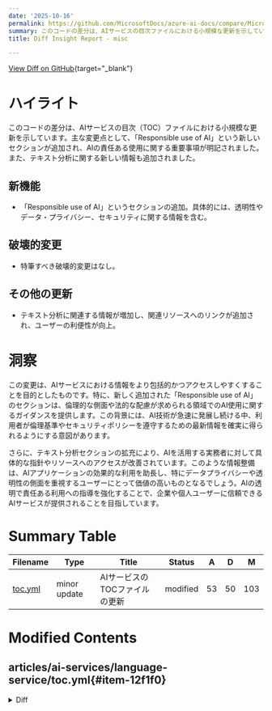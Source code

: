 ```yaml
---
date: '2025-10-16'
permalink: https://github.com/MicrosoftDocs/azure-ai-docs/compare/MicrosoftDocs:c693aca...MicrosoftDocs:0191f09
summary: このコードの差分は、AIサービスの目次ファイルにおける小規模な更新を示しています。新たに「Responsible use of AI」というセクションが追加され、AIの責任ある使用に関する重要事項が明記されました。また、テキスト分析に関する情報も増加し、ユーザーの利便性が向上しました。この変更は、AIを倫理的に使用し、データプライバシーや透明性を重視するためのガイダンスを提供することを目的としています。
title: Diff Insight Report - misc

---
```


[View Diff on GitHub](https://github.com/MicrosoftDocs/azure-ai-docs/compare/MicrosoftDocs:c693aca...MicrosoftDocs:0191f09){target="_blank"}

# ハイライト
このコードの差分は、AIサービスの目次（TOC）ファイルにおける小規模な更新を示しています。主な変更点として、「Responsible use of AI」という新しいセクションが追加され、AIの責任ある使用に関する重要事項が明記されました。また、テキスト分析に関する新しい情報も追加されました。

## 新機能
- 「Responsible use of AI」というセクションの追加。具体的には、透明性やデータ・プライバシー、セキュリティに関する情報を含む。

## 破壊的変更
- 特筆すべき破壊的変更はなし。

## その他の更新
- テキスト分析に関連する情報が増加し、関連リソースへのリンクが追加され、ユーザーの利便性が向上。

# 洞察
この変更は、AIサービスにおける情報をより包括的かつアクセスしやすくすることを目的としたものです。特に、新しく追加された「Responsible use of AI」のセクションは、倫理的な側面や法的な配慮が求められる領域でのAI使用に関するガイダンスを提供します。この背景には、AI技術が急速に発展し続ける中、利用者が倫理基準やセキュリティポリシーを遵守するための最新情報を確実に得られるようにする意図があります。

さらに、テキスト分析セクションの拡充により、AIを活用する実務者に対して具体的な指針やリソースへのアクセスが改善されています。このような情報整備は、AIアプリケーションの効果的な利用を助長し、特にデータプライバシーや透明性の側面を重視するユーザーにとって価値の高いものとなるでしょう。AIの透明で責任ある利用への指導を強化することで、企業や個人ユーザーに信頼できるAIサービスが提供されることを目指しています。

# Summary Table
|  Filename  | Type |    Title    | Status | A  | D  | M  |
|------------|------|-------------|--------|----|----|----|
| [toc.yml](#item-12f1f0) | minor update | AIサービスのTOCファイルの更新 | modified | 53 | 50 | 103 | 


# Modified Contents
## articles/ai-services/language-service/toc.yml{#item-12f1f0}

<details>
<summary>Diff</summary>
````diff
@@ -715,19 +715,65 @@ items:
           href: ../containers/disconnected-containers.md
         - name: Azure AI containers overview
           href: ../cognitive-services-container-support.md
+      - name: Responsible use of AI
+        items:
+        - name: Transparency note for summarization
+          href: ../../ai-foundry/responsible-ai/language-service/transparency-note-extractive-summarization.md
+          displayName: Transparency note for summarization, summarization transparency, Responsible AI, Responsible use of AI
+        - name: Integration and responsible use
+          href: ../../ai-foundry/responsible-ai/language-service/guidance-integration-responsible-use-summarization.md
+          displayName: Responsible deployment, Responsible use, Responsible integration, AI deployment, AI use
+        - name: Characteristics and limitations
+          href: ../../ai-foundry/responsible-ai/language-service/characteristics-and-limitations-summarization.md
+        - name: Data, privacy, and security
+          href: ../../ai-foundry/responsible-ai/language-service/data-privacy.md
+          displayName: Data privacy, logging, data retention
+
+  - name: Text Analytics for health
+    items:
+    - name: Overview
+      href: text-analytics-for-health/overview.md
+      displayName: text analytics for health, healthcare nlp, medical text analysis, clinical text, health entities
+    - name: Quickstart
+      href: text-analytics-for-health/quickstart.md
+    - name: Language support
+      href: text-analytics-for-health/language-support.md
     - name: Responsible use of AI
       items:
-      - name: Transparency note for summarization
-        href: ../../ai-foundry/responsible-ai/language-service/transparency-note-extractive-summarization.md
-        displayName: Transparency note for summarization, summarization transparency, Responsible AI, Responsible use of AI
+      - name: Transparency note for Text Analytics for health
+        href: ../../ai-foundry/responsible-ai/language-service/transparency-note-health.md
+        displayName: Transparency note for Text Analytics health, Text Analytics for health transparency, Responsible AI, Responsible use of AI
       - name: Integration and responsible use
-        href: ../../ai-foundry/responsible-ai/language-service/guidance-integration-responsible-use-summarization.md
+        href: ../../ai-foundry/responsible-ai/language-service/guidance-integration-responsible-use.md
         displayName: Responsible deployment, Responsible use, Responsible integration, AI deployment, AI use
-      - name: Characteristics and limitations
-        href: ../../ai-foundry/responsible-ai/language-service/characteristics-and-limitations-summarization.md
       - name: Data, privacy, and security
         href: ../../ai-foundry/responsible-ai/language-service/data-privacy.md
         displayName: Data privacy, logging, data retention
+    - name: How-to guides
+      items:
+      - name: How to call the API
+        href: text-analytics-for-health/how-to/call-api.md
+      - name: Use containers
+        items:
+        - name: Use Docker containers
+          href: text-analytics-for-health/how-to/use-containers.md
+        - name: Configure Docker containers
+          href: text-analytics-for-health/how-to/configure-containers.md
+        - name: Use container instances
+          href: ../containers/azure-container-instance-recipe.md?context=/azure/ai-services/language-service/context/context
+        - name: Azure AI containers overview
+          href: ../cognitive-services-container-support.md
+    - name: Concepts
+      items:
+      - name: Recognized entity categories
+        href: text-analytics-for-health/concepts/health-entity-categories.md
+      - name: Relation extraction
+        href: text-analytics-for-health/concepts/relation-extraction.md
+      - name: Assertion detection
+        href: text-analytics-for-health/concepts/assertion-detection.md
+      - name: Fast Healthcare Interoperability Resources structuring
+        href: text-analytics-for-health/concepts/fhir.md
+        
 - name: Concepts
   items:
   - name: Developer guide
@@ -868,50 +914,7 @@ items:
         - name: Azure.AI.Language.QuestionAnswering namespace
           href: https://github.com/Azure/azure-sdk-for-python/tree/main/sdk/cognitivelanguage/azure-ai-language-questionanswering
 
-  - name: Text Analytics for health
-    items:
-    - name: Overview
-      href: text-analytics-for-health/overview.md
-      displayName: text analytics for health, healthcare nlp, medical text analysis, clinical text, health entities
-    - name: Quickstart
-      href: text-analytics-for-health/quickstart.md
-    - name: Language support
-      href: text-analytics-for-health/language-support.md
-    - name: Responsible use of AI
-      items:
-      - name: Transparency note for Text Analytics for health
-        href: ../../ai-foundry/responsible-ai/language-service/transparency-note-health.md
-        displayName: Transparency note for Text Analytics health, Text Analytics for health transparency, Responsible AI, Responsible use of AI
-      - name: Integration and responsible use
-        href: ../../ai-foundry/responsible-ai/language-service/guidance-integration-responsible-use.md
-        displayName: Responsible deployment, Responsible use, Responsible integration, AI deployment, AI use
-      - name: Data, privacy, and security
-        href: ../../ai-foundry/responsible-ai/language-service/data-privacy.md
-        displayName: Data privacy, logging, data retention
-    - name: How-to guides
-      items:
-      - name: How to call the API
-        href: text-analytics-for-health/how-to/call-api.md
-      - name: Use containers
-        items:
-        - name: Use Docker containers
-          href: text-analytics-for-health/how-to/use-containers.md
-        - name: Configure Docker containers
-          href: text-analytics-for-health/how-to/configure-containers.md
-        - name: Use container instances
-          href: ../containers/azure-container-instance-recipe.md?context=/azure/ai-services/language-service/context/context
-        - name: Azure AI containers overview
-          href: ../cognitive-services-container-support.md
-    - name: Concepts
-      items:
-      - name: Recognized entity categories
-        href: text-analytics-for-health/concepts/health-entity-categories.md
-      - name: Relation extraction
-        href: text-analytics-for-health/concepts/relation-extraction.md
-      - name: Assertion detection
-        href: text-analytics-for-health/concepts/assertion-detection.md
-      - name: Fast Healthcare Interoperability Resources structuring
-        href: text-analytics-for-health/concepts/fhir.md
+
 - name: Resources
   items:
     - name: Support and help options
````
</details>

### Summary

```json
{
    "modification_type": "minor update",
    "modification_title": "AIサービスのTOCファイルの更新"
}
```

### Explanation
この変更は、AIサービスに関連するTOC（目次）ファイルでの更新を示しています。53行が追加され、50行が削除され、合計で103行の変更が行われました。この更新において新たに「Responsible use of AI」というセクションが追加され、AIの責任ある使用に関する複数の項目が含まれています。

具体的には、透明性に関する注記や、統合と責任ある使用、特性および制限、データ・プライバシー・セキュリティについての情報が含まれています。また、テキスト分析に関する新しいセクションも追加され、概要やクイックスタート、言語サポートなどのリンクが提供されています。これにより、ユーザーはAIサービスの責任ある使用についての詳細な情報や、テキスト分析に関するさまざまなリソースに簡単にアクセスできるようになります。

これは、AIサービスに関連する情報をより明確に整理し、差し迫った分野（たとえば医療）における責任ある使用に関するガイダンスを強化することを目的とした小さなアップデートです。変更の背景には、利用者が最新の技術とガイドラインにアクセスできるようにするための意図があります。


